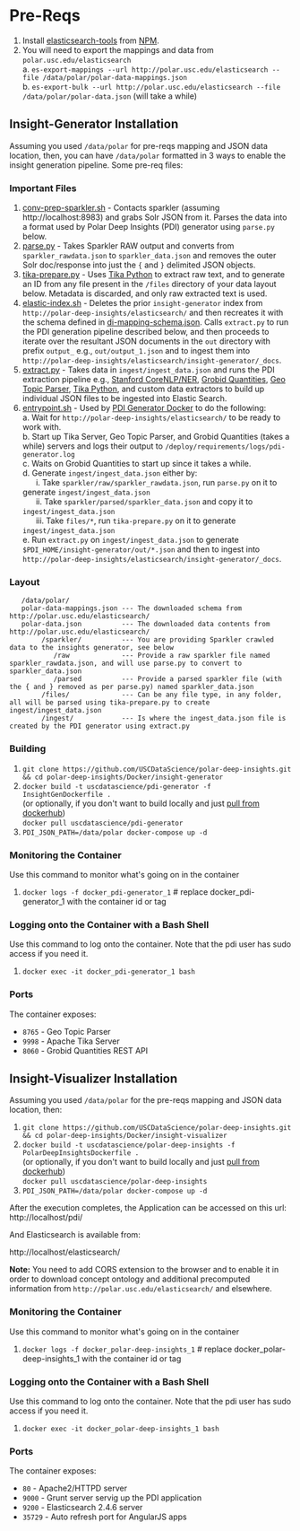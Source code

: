 # Pre-Reqs

1. Install [elasticsearch-tools](https://www.npmjs.com/package/elasticsearch-tools) from [NPM](http://npmjs.org/).
2. You will need to export the mappings and data from `polar.usc.edu/elasticsearch`<br/>
  a. `es-export-mappings --url http://polar.usc.edu/elasticsearch --file /data/polar/polar-data-mappings.json`<br/>
  b. `es-export-bulk --url http://polar.usc.edu/elasticsearch --file /data/polar/polar-data.json` (will take a while)
  
## Insight-Generator Installation

Assuming you used `/data/polar` for pre-reqs mapping and JSON data location, then, you can have `/data/polar` formatted in 3 ways to enable the insight generation pipeline. Some pre-req files:

### Important Files

 1. [conv-prep-sparkler.sh](https://github.com/USCDataScience/polar-deep-insights/blob/master/insight-generator/conv-prep-sparkler.sh) - Contacts sparkler (assuming http://localhost:8983) and grabs Solr JSON from it. Parses the data into a format used by Polar Deep Insights (PDI) generator using `parse.py` below.
 2. [parse.py](https://github.com/USCDataScience/polar-deep-insights/blob/master/insight-generator/parse.py) - Takes Sparkler RAW output and converts from `sparkler_rawdata.json` to `sparkler_data.json` and removes the outer Solr doc/response into just the `{` and `}` delimited JSON objects.
 3. [tika-prepare.py](https://github.com/USCDataScience/polar-deep-insights/blob/master/insight-generator/tika-prepare.py) - Uses [Tika Python](http://github.com/chrismattmann/tika-python.git) to extract raw text, and to generate an ID from any file present in the `/files` directory of your data layout below. Metadata is discarded, and only raw extracted text is used.
 4. [elastic-index.sh](https://github.com/USCDataScience/polar-deep-insights/blob/master/insight-generator/elastic_index.sh) - Deletes the prior `insight-generator` index from `http://polar-deep-insights/elasticsearch/` and then recreates it with the schema defined in [di-mapping-schema.json](https://github.com/USCDataScience/polar-deep-insights/blob/master/insight-generator/di-mapping-schema.json). Calls `extract.py` to run the PDI generation pipeline described below, and then proceeds to iterate over the resultant JSON documents in the `out` directory with prefix `output_` e.g., `out/output_1.json` and to ingest them into `http://polar-deep-insights/elasticsearch/insight-generator/_docs`.
 5. [extract.py](https://github.com/USCDataScience/polar-deep-insights/blob/master/insight-generator/extract.py) - Takes data in `ingest/ingest_data.json` and runs the PDI extraction pipeline e.g., [Stanford CoreNLP/NER](https://stanfordnlp.github.io/CoreNLP/), [Grobid Quantities](https://github.com/kermitt2/grobid-quantities), [Geo Topic Parser](https://github.com/chrismattmann/lucene-geo-gazetteer), [Tika Python](http://github.com/chrismattmann/tika-python.git), and custom data extractors to build up individual JSON files to be ingested into Elastic Search.
 6. [entrypoint.sh](https://github.com/USCDataScience/polar-deep-insights/blob/master/Docker/insight-generator/entrypoint.sh) - Used by [PDI Generator Docker]() to do the following:<br/>
     a. Wait for `http://polar-deep-insights/elasticsearch/` to be ready to work with.<br/>
     b. Start up Tika Server, Geo Topic Parser, and Grobid Quantities (takes a while) servers and logs their output to `/deploy/requirements/logs/pdi-generator.log`<br/>
     c. Waits on Grobid Quantities to start up since it takes a while.<br/>
     d. Generate `ingest/ingest_data.json` either by:<br/>
           &nbsp;&nbsp;&nbsp;&nbsp;&nbsp;&nbsp;i. Take `sparkler/raw/sparkler_rawdata.json`, run `parse.py` on it to generate `ingest/ingest_data.json`<br/>
          &nbsp;&nbsp;&nbsp;&nbsp;&nbsp;&nbsp;ii. Take `sparkler/parsed/sparkler_data.json` and copy it to `ingest/ingest_data.json`<br/>
         &nbsp;&nbsp;&nbsp;&nbsp;&nbsp;&nbsp;iii. Take `files/*`, run `tika-prepare.py` on it to generate `ingest/ingest_data.json`<br/>
     e. Run `extract.py` on `ingest/ingest_data.json` to generate `$PDI_HOME/insight-generator/out/*.json` and then to ingest into `http://polar-deep-insights/elasticsearch/insight-generator/_docs`.
     

### Layout

```
   /data/polar/
   polar-data-mappings.json --- The downloaded schema from http://polar.usc.edu/elasticsearch/
   polar-data.json          --- The downloaded data contents from http://polar.usc.edu/elasticsearch/
        /sparkler/          --- You are providing Sparkler crawled data to the insights generator, see below
           /raw             --- Provide a raw sparkler file named sparkler_rawdata.json, and will use parse.py to convert to sparkler_data.json
           /parsed          --- Provide a parsed sparkler file (with the { and } removed as per parse.py) named sparkler_data.json
        /files/             --- Can be any file type, in any folder, all will be parsed using tika-prepare.py to create ingest/ingest_data.json
        /ingest/            --- Is where the ingest_data.json file is created by the PDI generator using extract.py

```

### Building

1. `git clone https://github.com/USCDataScience/polar-deep-insights.git && cd polar-deep-insights/Docker/insight-generator`
2.  `docker build -t uscdatascience/pdi-generator -f InsightGenDockerfile .`<br/>
(or optionally, if you don't want to build locally and just [pull from dockerhub](https://hub.docker.com/r/uscdatascience/pdi-generator/))<br/>
`docker pull uscdatascience/pdi-generator`
3. `PDI_JSON_PATH=/data/polar docker-compose up -d`


### Monitoring the Container

Use this command to monitor what's going on in the container

1. `docker logs -f docker_pdi-generator_1` # replace docker_pdi-generator_1 with the container id or tag

### Logging onto the Container with a Bash Shell

Use this command to log onto the container. Note that the pdi user has sudo access if you need it.

1. `docker exec -it docker_pdi-generator_1 bash`

### Ports

The container exposes:

* `8765` - Geo Topic Parser
* `9998` - Apache Tika Server
* `8060` - Grobid Quantities REST API


## Insight-Visualizer Installation 
Assuming you used `/data/polar` for the pre-reqs mapping and JSON data location, then:

1. `git clone https://github.com/USCDataScience/polar-deep-insights.git && cd polar-deep-insights/Docker/insight-visualizer`
2.  `docker build -t uscdatascience/polar-deep-insights -f PolarDeepInsightsDockerfile .`<br/>
(or optionally, if you don't want to build locally and just [pull from dockerhub](https://hub.docker.com/r/uscdatascience/polar-deep-insights/))<br/>
`docker pull uscdatascience/polar-deep-insights`
3. `PDI_JSON_PATH=/data/polar docker-compose up -d` 

After the execution completes, the Application can be accessed on this url:
http://localhost/pdi/

And Elasticsearch is available from:

http://localhost/elasticsearch/

**Note:** You need to add CORS extension to the browser and to enable it in order to download concept ontology and additional precomputed information from `http://polar.usc.edu/elasticsearch/` and elsewhere. 

### Monitoring the Container

Use this command to monitor what's going on in the container

1. `docker logs -f docker_polar-deep-insights_1` # replace docker_polar-deep-insights_1 with the container id or tag

### Logging onto the Container with a Bash Shell

Use this command to log onto the container. Note that the pdi user has sudo access if you need it.

1. `docker exec -it docker_polar-deep-insights_1 bash`

### Ports

The container exposes:

* `80` - Apache2/HTTPD server
* `9000` - Grunt server servig up the PDI application
* `9200` - Elasticsearch 2.4.6 server
* `35729` - Auto refresh port for AngularJS apps


